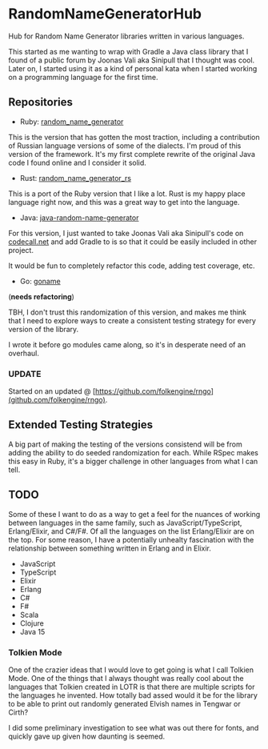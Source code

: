 # RandomNameGeneratorHub

Hub for Random Name Generator libraries written in various languages.

This started as me wanting to wrap with Gradle a Java class library that
I found of a public forum by Joonas Vali aka Sinipull that I thought was cool. 
Later on, I started using it as a kind of personal kata when I started
working on a programming language for the first time.

## Repositories

* Ruby:
  [random_name_generator](https://github.com/folkengine/random_name_generator)

This is the version that has gotten the most traction, including a
contribution of Russian language versions of some of the dialects. I'm
proud of this version of the framework. It's my first complete rewrite
of the original Java code I found online and I consider it solid.

* Rust:
  [random_name_generator_rs](https://github.com/folkengine/random_name_generator_rs)

This is a port of the Ruby version that I like a lot. Rust is my happy
place language right now, and this was a great way to get into the
language.

* Java:
  [java-random-name-generator](https://github.com/folkengine/java-random-name-generator)

For this version, I just wanted to take Joonas Vali aka Sinipull's code on
[codecall.net](https://web.archive.org/web/20160620114352/http://forum.codecall.net/topic/49665-java-random-name-generator/)
and add Gradle to is so that it could be easily included in other project.

It would be fun to completely refactor this code, adding test coverage,
etc.

* Go: [goname](https://github.com/folkengine/goname)

(**needs refactoring**)

TBH, I don't trust this randomization of this version, and makes me
think that I need to explore ways to create a consistent testing
strategy for every version of the library.

I wrote it before go modules came along, so it's in desperate need of an
overhaul.

### UPDATE

Started on an updated @ [https://github.com/folkengine/rngo](github.com/folkengine/rngo).

## Extended Testing Strategies

A big part of making the testing of the versions consistend will be from
adding the ability to do seeded randomization for each. While RSpec
makes this easy in Ruby, it's a bigger challenge in other languages from
what I can tell.

## TODO

Some of these I want to do as a way to get a feel for the nuances of
working between languages in the same family, such as
JavaScript/TypeScript, Erlang/Elixir, and C#/F#. Of all the languages on
the list Erlang/Elixir are on the top. For some reason, I have a
potentially unhealty fascination with the relationship between something
written in Erlang and in Elixir.

* JavaScript
* TypeScript
* Elixir
* Erlang
* C#
* F#
* Scala
* Clojure
* Java 15

### Tolkien Mode

One of the crazier ideas that I would love to get going is what I call
Tolkien Mode. One of the things that I always thought was really cool
about the languages that Tolkien created in LOTR is that there are
multiple scripts for the languages he invented. How totally bad assed
would it be for the library to be able to print out randomly generated
Elvish names in Tengwar or Cirth?

I did some preliminary investigation to see what was out there for
fonts, and quickly gave up given how daunting is seemed.
